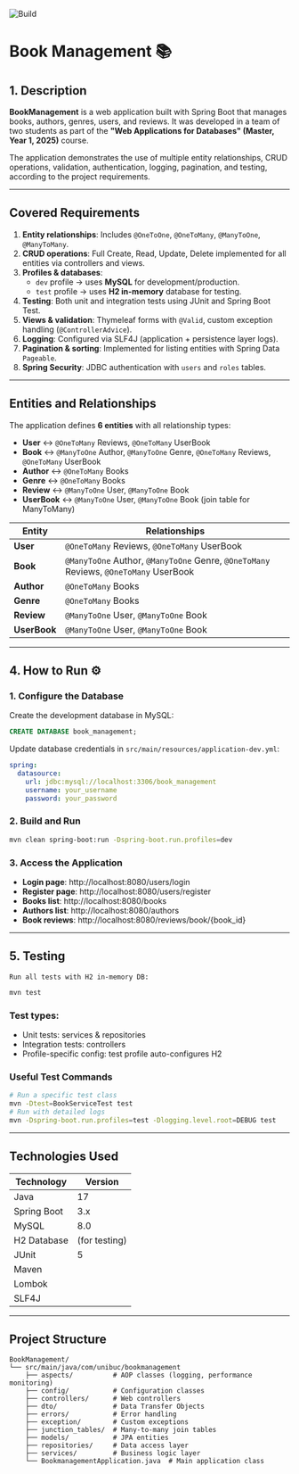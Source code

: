![Build](https://img.shields.io/badge/build-passing-brightgreen)

# Book Management 📚

## 1. Description

**BookManagement** is a web application built with Spring Boot that manages books, authors, genres, users, and reviews. It was developed in a team of two students as part of the **"Web Applications for Databases" (Master, Year 1, 2025)** course.

The application demonstrates the use of multiple entity relationships, CRUD operations, validation, authentication, logging, pagination, and testing, according to the project requirements.

---

## Covered Requirements
1. **Entity relationships**: Includes `@OneToOne`, `@OneToMany`, `@ManyToOne`, `@ManyToMany`.  
2. **CRUD operations**: Full Create, Read, Update, Delete implemented for all entities via controllers and views.  
3. **Profiles & databases**:  
   - `dev` profile -> uses **MySQL** for development/production.  
   - `test` profile -> uses **H2 in-memory** database for testing.  
4. **Testing**: Both unit and integration tests using JUnit and Spring Boot Test.  
5. **Views & validation**: Thymeleaf forms with `@Valid`, custom exception handling (`@ControllerAdvice`).  
6. **Logging**: Configured via SLF4J (application + persistence layer logs).  
7. **Pagination & sorting**: Implemented for listing entities with Spring Data `Pageable`.  
8. **Spring Security**: JDBC authentication with `users` and `roles` tables.  

---

## Entities and Relationships
The application defines **6 entities** with all relationship types:

- **User** <-> `@OneToMany` Reviews, `@OneToMany` UserBook  
- **Book** <-> `@ManyToOne` Author, `@ManyToOne` Genre, `@OneToMany` Reviews, `@OneToMany` UserBook  
- **Author** <-> `@OneToMany` Books  
- **Genre** <-> `@OneToMany` Books  
- **Review** <-> `@ManyToOne` User, `@ManyToOne` Book  
- **UserBook** <-> `@ManyToOne` User, `@ManyToOne` Book (join table for ManyToMany)  

| Entity | Relationships |
|--------|---------------|
| **User** | `@OneToMany` Reviews, `@OneToMany` UserBook |
| **Book** | `@ManyToOne` Author, `@ManyToOne` Genre, `@OneToMany` Reviews, `@OneToMany` UserBook |
| **Author** | `@OneToMany` Books |
| **Genre** | `@OneToMany` Books |
| **Review** | `@ManyToOne` User, `@ManyToOne` Book |
| **UserBook** | `@ManyToOne` User, `@ManyToOne` Book |
---

## 4. How to Run ⚙️

### 1. Configure the Database
Create the development database in MySQL:
```sql
CREATE DATABASE book_management;
```
Update database credentials in `src/main/resources/application-dev.yml`:
```yaml
spring:
  datasource:
    url: jdbc:mysql://localhost:3306/book_management
    username: your_username
    password: your_password
```
### 2. Build and Run
```bash
mvn clean spring-boot:run -Dspring-boot.run.profiles=dev
```
### 3. Access the Application
- **Login page**: http://localhost:8080/users/login
- **Register page**: http://localhost:8080/users/register
- **Books list**: http://localhost:8080/books
- **Authors list**: http://localhost:8080/authors
- **Book reviews**: http://localhost:8080/reviews/book/{book_id}

---

## 5. Testing 
    Run all tests with H2 in-memory DB:

```bash
mvn test
```

### Test types:
  - Unit tests: services & repositories
  - Integration tests: controllers
  - Profile-specific config: test profile auto-configures H2
  
### Useful Test Commands

```bash
# Run a specific test class
mvn -Dtest=BookServiceTest test
# Run with detailed logs
mvn -Dspring-boot.run.profiles=test -Dlogging.level.root=DEBUG test
```

---
## Technologies Used
| Technology | Version |
|------------|---------|
| Java | 17 |
| Spring Boot | 3.x |
| MySQL | 8.0 |
| H2 Database | (for testing) |
| JUnit | 5 |
| Maven | |
| Lombok | |
| SLF4J | |
---

## Project Structure
```
BookManagement/
└── src/main/java/com/unibuc/bookmanagement
    ├── aspects/          # AOP classes (logging, performance monitoring)
    ├── config/           # Configuration classes
    ├── controllers/      # Web controllers
    ├── dto/              # Data Transfer Objects
    ├── errors/           # Error handling
    ├── exception/        # Custom exceptions
    ├── junction_tables/  # Many-to-many join tables
    ├── models/           # JPA entities
    ├── repositories/     # Data access layer
    ├── services/         # Business logic layer
    └── BookmanagementApplication.java  # Main application class
```


